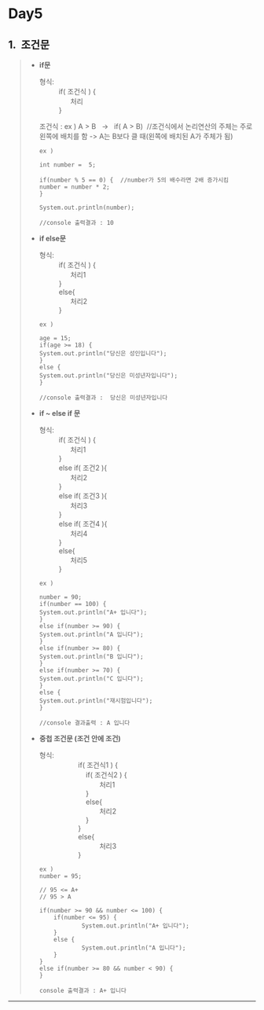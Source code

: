 
Day5
====
1.&nbsp;&nbsp;조건문
---------------------------
> * **if문**   
> 
>     형식:   
>  &nbsp;&nbsp;&nbsp;&nbsp;&nbsp;&nbsp;&nbsp;&nbsp;&nbsp;&nbsp;if( 조건식 ) {   
>  &nbsp;&nbsp;&nbsp;&nbsp;&nbsp;&nbsp;&nbsp;&nbsp;&nbsp;&nbsp;&nbsp;&nbsp;&nbsp;&nbsp;&nbsp;&nbsp;처리   
>  &nbsp;&nbsp;&nbsp;&nbsp;&nbsp;&nbsp;&nbsp;&nbsp;&nbsp;&nbsp;}   
>     
>   조건식 : ex ) A > B &nbsp;&nbsp;-> &nbsp;&nbsp;if( A > B) &nbsp;//조건식에서 논리연산의 주체는 주로 왼쪽에 배치를 함 -> A는 B보다 클 때(왼쪽에 배치된 A가 주체가 됨)   
>    
>    ```
>    ex )
>    
>    int number =  5;
>    
>    if(number % 5 == 0) {  //number가 5의 배수라면 2배 증가시킴
>    number = number * 2;
>    }
>    
>    System.out.println(number);
>    
>    //console 출력결과 : 10
>    ```   
>    
>  * **if else문**   
>  
>     형식:   
>  &nbsp;&nbsp;&nbsp;&nbsp;&nbsp;&nbsp;&nbsp;&nbsp;&nbsp;&nbsp;if( 조건식 ) {   
>  &nbsp;&nbsp;&nbsp;&nbsp;&nbsp;&nbsp;&nbsp;&nbsp;&nbsp;&nbsp;&nbsp;&nbsp;&nbsp;&nbsp;&nbsp;&nbsp;처리1   
>  &nbsp;&nbsp;&nbsp;&nbsp;&nbsp;&nbsp;&nbsp;&nbsp;&nbsp;&nbsp;}   
>     &nbsp;&nbsp;&nbsp;&nbsp;&nbsp;&nbsp;&nbsp;&nbsp;&nbsp;&nbsp;else{   
>     &nbsp;&nbsp;&nbsp;&nbsp;&nbsp;&nbsp;&nbsp;&nbsp;&nbsp;&nbsp;&nbsp;&nbsp;&nbsp;&nbsp;&nbsp;&nbsp;처리2   
>     &nbsp;&nbsp;&nbsp;&nbsp;&nbsp;&nbsp;&nbsp;&nbsp;&nbsp;&nbsp;}   
>     
>     ```
>     ex )   
>     
>     age = 15;
>     if(age >= 18) {
>     System.out.println("당신은 성인입니다");
>     }
>     else {
>     System.out.println("당신은 미성년자입니다");
>     }
>     
>     //console 출력결과 :  당신은 미성년자입니다
>     ```
>     
>   * **if  ~ else if 문**   
>   
>     형식:   
>  &nbsp;&nbsp;&nbsp;&nbsp;&nbsp;&nbsp;&nbsp;&nbsp;&nbsp;&nbsp;if( 조건식 ) {   
>  &nbsp;&nbsp;&nbsp;&nbsp;&nbsp;&nbsp;&nbsp;&nbsp;&nbsp;&nbsp;&nbsp;&nbsp;&nbsp;&nbsp;&nbsp;&nbsp;처리1   
>  &nbsp;&nbsp;&nbsp;&nbsp;&nbsp;&nbsp;&nbsp;&nbsp;&nbsp;&nbsp;}   
>  &nbsp;&nbsp;&nbsp;&nbsp;&nbsp;&nbsp;&nbsp;&nbsp;&nbsp;&nbsp;else if( 조건2 ){   
>  &nbsp;&nbsp;&nbsp;&nbsp;&nbsp;&nbsp;&nbsp;&nbsp;&nbsp;&nbsp;&nbsp;&nbsp;&nbsp;&nbsp;&nbsp;&nbsp;처리2   
>  &nbsp;&nbsp;&nbsp;&nbsp;&nbsp;&nbsp;&nbsp;&nbsp;&nbsp;&nbsp;}   
>  &nbsp;&nbsp;&nbsp;&nbsp;&nbsp;&nbsp;&nbsp;&nbsp;&nbsp;&nbsp;else if( 조건3 ){   
>  &nbsp;&nbsp;&nbsp;&nbsp;&nbsp;&nbsp;&nbsp;&nbsp;&nbsp;&nbsp;&nbsp;&nbsp;&nbsp;&nbsp;&nbsp;&nbsp;처리3   
>  &nbsp;&nbsp;&nbsp;&nbsp;&nbsp;&nbsp;&nbsp;&nbsp;&nbsp;&nbsp;}   
>  &nbsp;&nbsp;&nbsp;&nbsp;&nbsp;&nbsp;&nbsp;&nbsp;&nbsp;&nbsp;else if( 조건4 ){   
>  &nbsp;&nbsp;&nbsp;&nbsp;&nbsp;&nbsp;&nbsp;&nbsp;&nbsp;&nbsp;&nbsp;&nbsp;&nbsp;&nbsp;&nbsp;&nbsp;처리4   
>  &nbsp;&nbsp;&nbsp;&nbsp;&nbsp;&nbsp;&nbsp;&nbsp;&nbsp;&nbsp;}   
>  &nbsp;&nbsp;&nbsp;&nbsp;&nbsp;&nbsp;&nbsp;&nbsp;&nbsp;&nbsp;else{   
>  &nbsp;&nbsp;&nbsp;&nbsp;&nbsp;&nbsp;&nbsp;&nbsp;&nbsp;&nbsp;&nbsp;&nbsp;&nbsp;&nbsp;&nbsp;&nbsp;처리5   
>  &nbsp;&nbsp;&nbsp;&nbsp;&nbsp;&nbsp;&nbsp;&nbsp;&nbsp;&nbsp;}   
>  
>     ```
>     ex )
>     
>     number = 90;
>     if(number == 100) {
>     System.out.println("A+ 입니다");
>     }
>     else if(number >= 90) {
>     System.out.println("A 입니다");
>     }
>     else if(number >= 80) {
>     System.out.println("B 입니다");
>     }
>     else if(number >= 70) {
>     System.out.println("C 입니다");
>     }
>     else {
>     System.out.println("재시험입니다");
>     }   
>     
>     //console 결과출력 : A 입니다
>     ```
>     
>    * **중첩 조건문 (조건 안에 조건)**   
>    
>      형식:   
>  &nbsp;&nbsp;&nbsp;&nbsp;&nbsp;&nbsp;&nbsp;&nbsp;&nbsp;&nbsp;&nbsp;&nbsp;&nbsp;&nbsp;&nbsp;&nbsp;&nbsp;&nbsp;&nbsp;&nbsp;if( 조건식1 ) {   
>  &nbsp;&nbsp;&nbsp;&nbsp;&nbsp;&nbsp;&nbsp;&nbsp;&nbsp;&nbsp;&nbsp;&nbsp;&nbsp;&nbsp;&nbsp;&nbsp;&nbsp;&nbsp;&nbsp;&nbsp;&nbsp;&nbsp;&nbsp;&nbsp;if( 조건식2 ) {   
>  &nbsp;&nbsp;&nbsp;&nbsp;&nbsp;&nbsp;&nbsp;&nbsp;&nbsp;&nbsp;&nbsp;&nbsp;&nbsp;&nbsp;&nbsp;&nbsp;&nbsp;&nbsp;&nbsp;&nbsp;&nbsp;&nbsp;&nbsp;&nbsp;&nbsp;&nbsp;&nbsp;&nbsp;&nbsp;&nbsp;&nbsp;처리1   
>  &nbsp;&nbsp;&nbsp;&nbsp;&nbsp;&nbsp;&nbsp;&nbsp;&nbsp;&nbsp;&nbsp;&nbsp;&nbsp;&nbsp;&nbsp;&nbsp;&nbsp;&nbsp;&nbsp;&nbsp;&nbsp;&nbsp;&nbsp;&nbsp;}   
>     &nbsp;&nbsp;&nbsp;&nbsp;&nbsp;&nbsp;&nbsp;&nbsp;&nbsp;&nbsp;&nbsp;&nbsp;&nbsp;&nbsp;&nbsp;&nbsp;&nbsp;&nbsp;&nbsp;&nbsp;&nbsp;&nbsp;&nbsp;&nbsp;else{   
>     &nbsp;&nbsp;&nbsp;&nbsp;&nbsp;&nbsp;&nbsp;&nbsp;&nbsp;&nbsp;&nbsp;&nbsp;&nbsp;&nbsp;&nbsp;&nbsp;&nbsp;&nbsp;&nbsp;&nbsp;&nbsp;&nbsp;&nbsp;&nbsp;&nbsp;&nbsp;&nbsp;&nbsp;&nbsp;&nbsp;&nbsp;처리2   
>     &nbsp;&nbsp;&nbsp;&nbsp;&nbsp;&nbsp;&nbsp;&nbsp;&nbsp;&nbsp;&nbsp;&nbsp;&nbsp;&nbsp;&nbsp;&nbsp;&nbsp;&nbsp;&nbsp;&nbsp;&nbsp;&nbsp;&nbsp;&nbsp;}   
>&nbsp;&nbsp;&nbsp;&nbsp;&nbsp;&nbsp;&nbsp;&nbsp;&nbsp;&nbsp;&nbsp;&nbsp;&nbsp;&nbsp;&nbsp;&nbsp;&nbsp;&nbsp;&nbsp;&nbsp;}   
>&nbsp;&nbsp;&nbsp;&nbsp;&nbsp;&nbsp;&nbsp;&nbsp;&nbsp;&nbsp;&nbsp;&nbsp;&nbsp;&nbsp;&nbsp;&nbsp;&nbsp;&nbsp;&nbsp;&nbsp;else{   
>&nbsp;&nbsp;&nbsp;&nbsp;&nbsp;&nbsp;&nbsp;&nbsp;&nbsp;&nbsp;&nbsp;&nbsp;&nbsp;&nbsp;&nbsp;&nbsp;&nbsp;&nbsp;&nbsp;&nbsp;&nbsp;&nbsp;&nbsp;&nbsp;&nbsp;&nbsp;&nbsp;&nbsp;&nbsp;&nbsp;&nbsp;처리3   
>&nbsp;&nbsp;&nbsp;&nbsp;&nbsp;&nbsp;&nbsp;&nbsp;&nbsp;&nbsp;&nbsp;&nbsp;&nbsp;&nbsp;&nbsp;&nbsp;&nbsp;&nbsp;&nbsp;&nbsp;}   
>
>      ```
>      ex )
>      number = 95;
>      
>      // 95 <= A+
>      // 95 > A
>      
>      if(number >= 90 && number <= 100) {
>          if(number <= 95) {
>                  System.out.println("A+ 입니다");
>          }
>          else {
>                  System.out.println("A 입니다");
>          }
>      }
>      else if(number >= 80 && number < 90) {
>      }
>      
>      console 출력결과 : A+ 입니다
---------------------------------------------------------------------------

    
